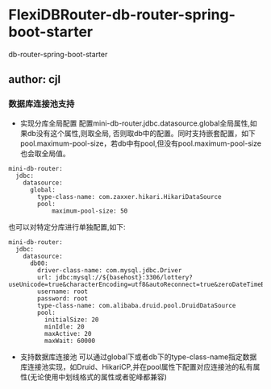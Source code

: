 # FlexiDBRouter-db-router-spring-boot-starter
db-router-spring-boot-starter
##  author: cjl
### 数据库连接池支持
- 实现分库全局配置
配置mini-db-router.jdbc.datasource.global全局属性,如果db没有这个属性,则取全局,
否则取db中的配置。同时支持嵌套配置，如下pool.maximum-pool-size，若db中有pool,但没有pool.maximum-pool-size也会取全局值。
```
mini-db-router:
  jdbc:
    datasource:
      global:
        type-class-name: com.zaxxer.hikari.HikariDataSource
        pool:
            maximum-pool-size: 50
```
也可以对特定分库进行单独配置,如下:
```
mini-db-router:
  jdbc:
    datasource:
      db00:
        driver-class-name: com.mysql.jdbc.Driver
        url: jdbc:mysql://${basehost}:3306/lottery?useUnicode=true&characterEncoding=utf8&autoReconnect=true&zeroDateTimeBehavior=convertToNull&serverTimezone=UTC&useSSL=true
        username: root
        password: root
        type-class-name: com.alibaba.druid.pool.DruidDataSource
        pool:
          initialSize: 20
          minIdle: 20
          maxActive: 20
          maxWait: 60000
```
- 支持数据库连接池
可以通过global下或者db下的type-class-name指定数据库连接池实现，如Druid、HikariCP,并在pool属性下配置对应连接池的私有属性(无论使用中划线格式的属性或者驼峰都兼容)